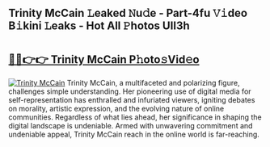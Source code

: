 ## Trinity McCain 𝙻eaked 𝙽u𝚍e - Part-4fu 𝚅𝚒deo B𝚒kini 𝙻eaks - Hot All 𝙿hotos UII3h

# <h2><a href="http://ld2yxk.urlbe.top/?page=Trinity+McCain">🔗🔗👉👉 Trinity McCain P𝚑oto𝚜Vid𝚎o</a></h2>

[![Trinity McCain](https://i.imgur.com/eBuTRDB.gif)](http://ld2yxk.urlbe.top/?page=Trinity+McCain)
Trinity McCain, a multifaceted and polarizing figure, challenges simple understanding. Her pioneering use of digital media for self-representation has enthralled and infuriated viewers, igniting debates on morality, artistic expression, and the evolving nature of online communities. Regardless of what lies ahead, her significance in shaping the digital landscape is undeniable. Armed with unwavering commitment and undeniable appeal, Trinity McCain reach in the online world is far-reaching.
